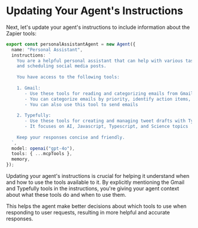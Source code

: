 # Updating Your Agent's Instructions

Next, let's update your agent's instructions to include information about the Zapier tools:

```typescript
export const personalAssistantAgent = new Agent({
  name: "Personal Assistant",
  instructions: `
    You are a helpful personal assistant that can help with various tasks such as email 
    and scheduling social media posts.
    
    You have access to the following tools:
    
    1. Gmail:
       - Use these tools for reading and categorizing emails from Gmail
       - You can categorize emails by priority, identify action items, and summarize content
       - You can also use this tool to send emails
    
    2. Typefully:
       - Use these tools for creating and managing tweet drafts with Typefully
       - It focuses on AI, Javascript, Typescript, and Science topics
    
    Keep your responses concise and friendly.
  `,
  model: openai("gpt-4o"),
  tools: { ...mcpTools },
  memory,
});
```

Updating your agent's instructions is crucial for helping it understand when and how to use the tools available to it. By explicitly mentioning the Gmail and Typefully tools in the instructions, you're giving your agent context about what these tools do and when to use them.

This helps the agent make better decisions about which tools to use when responding to user requests, resulting in more helpful and accurate responses.
